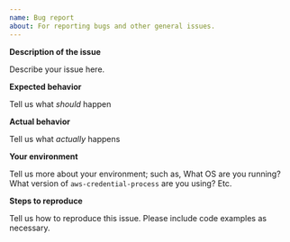 ```yaml
---
name: Bug report
about: For reporting bugs and other general issues.
---
```


**Description of the issue**

Describe your issue here.

**Expected behavior**

Tell us what _should_ happen

**Actual behavior**

Tell us what _actually_ happens

**Your environment**

Tell us more about your environment; such as, What OS are you running? What version of `aws-credential-process` are you using? Etc.

**Steps to reproduce**

Tell us how to reproduce this issue. Please include code examples as necessary.
